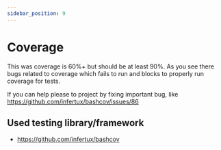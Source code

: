 ```yaml
---
sidebar_position: 9
---
```


# Coverage

This was coverage is 60%+ but should be at least 90%. As you see there bugs related to coverage which fails to run and blocks to properly run coverage for tests.

If you can help please to project by fixing important bug, like <https://github.com/infertux/bashcov/issues/86>

## Used testing library/framework

- <https://github.com/infertux/bashcov>
